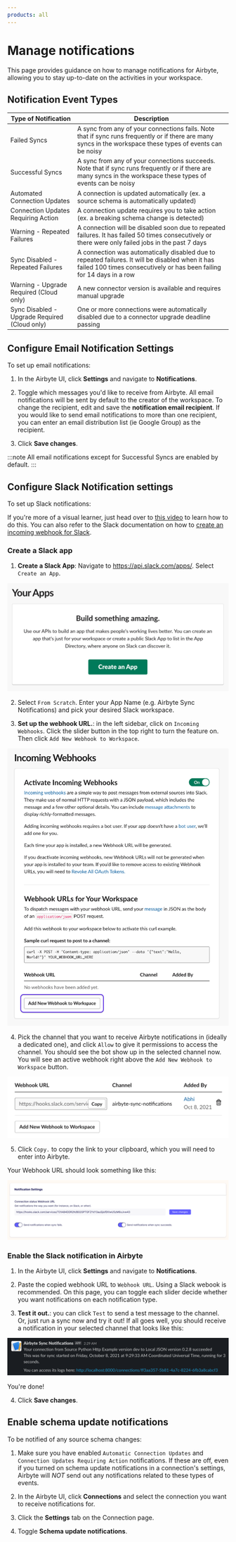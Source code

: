 ```yaml
---
products: all
---
```


# Manage notifications

This page provides guidance on how to manage notifications for Airbyte, allowing you to stay up-to-date on the activities in your workspace. 

## Notification Event Types

| Type of Notification   | Description                                                                                                         |
|------------------------|---------------------------------------------------------------------------------------------------------------------|
| Failed Syncs                          | A sync from any of your connections fails. Note that if sync runs frequently or if there are many syncs in the workspace these types of events can be noisy            |
| Successful Syncs                      | A sync from any of your connections succeeds. Note that if sync runs frequently or if there are many syncs in the workspace these types of events can be noisy
| Automated Connection Updates          | A connection is updated automatically (ex. a source schema is automatically updated)              |
| Connection Updates Requiring Action   | A connection update requires you to take action (ex. a breaking schema change is detected)                |
| Warning - Repeated Failures                 | A connection will be disabled soon due to repeated failures. It has failed 50 times consecutively or there were only failed jobs in the past 7 days               |
| Sync Disabled - Repeated Failures                         | A connection was automatically disabled due to repeated failures. It will be disabled when it has failed 100 times consecutively or has been failing for 14 days in a row               |
| Warning - Upgrade Required (Cloud only)                         |       A new connector version is available and requires manual upgrade       |
| Sync Disabled - Upgrade Required (Cloud only)                         |   One or more connections were automatically disabled due to a connector upgrade deadline passing

## Configure Email Notification Settings

<AppliesTo cloud />

To set up email notifications:

1. In the Airbyte UI, click **Settings** and navigate to **Notifications**.

2. Toggle which messages you'd like to receive from Airbyte. All email notifications will be sent by default to the creator of the workspace. To change the recipient, edit and save the **notification email recipient**. If you would like to send email notifications to more than one recipient, you can enter an email distribution list (ie Google Group) as the recipient.

3. Click **Save changes**.

:::note
All email notifications except for Successful Syncs are enabled by default. 
:::

## Configure Slack Notification settings

To set up Slack notifications:

If you're more of a visual learner, just head over to [this video](https://www.sentu.studio/videos/404/watch?v=NjYm8F-KiFc&ab_channel=Airbyte) to learn how to do this. You can also refer to the Slack documentation on how to [create an incoming webhook for Slack](https://api.slack.com/messaging/webhooks).

### Create a Slack app

1. **Create a Slack App**: Navigate to https://api.slack.com/apps/. Select `Create an App`. 

![](../../.gitbook/assets/notifications_create_slack_app.png)   

2. Select `From Scratch`. Enter your App Name (e.g. Airbyte Sync Notifications) and pick your desired Slack workspace. 

3. **Set up the webhook URL.**: in the left sidebar, click on `Incoming Webhooks`.  Click the slider button in the top right to turn the feature on. Then click `Add New Webhook to Workspace`.

![](../../.gitbook/assets/notifications_add_new_webhook.png)

4. Pick the channel that you want to receive Airbyte notifications in (ideally a dedicated one), and click `Allow` to give it permissions to access the channel. You should see the bot show up in the selected channel now. You will see an active webhook right above the `Add New Webhook to Workspace` button.

![](../../.gitbook/assets/notifications_webhook_url.png) 

5. Click `Copy.` to copy the link to your clipboard, which you will need to enter into Airbyte.

Your Webhook URL should look something like this:

![](../../.gitbook/assets/notifications_airbyte_notification_settings.png)


### Enable the Slack notification in Airbyte

1. In the Airbyte UI, click **Settings** and navigate to **Notifications**.

2. Paste the copied webhook URL to `Webhook URL`. Using a Slack webook is recommended. On this page, you can toggle each slider decide whether you want notifications on each notification type. 

3. **Test it out.**: you can click `Test` to send a test message to the channel. Or, just run a sync now and try it out! If all goes well, you should receive a notification in your selected channel that looks like this:

![](../../.gitbook/assets/notifications_slack_message.png)

You're done!

4. Click **Save changes**.

## Enable schema update notifications

To be notified of any source schema changes: 
1. Make sure you have enabled `Automatic Connection Updates` and `Connection Updates Requiring Action` notifications. If these are off, even if you turned on schema update notifications in a connection's settings, Airbyte will *NOT* send out any notifications related to these types of events.

2. In the Airbyte UI, click **Connections** and select the connection you want to receive notifications for.

3. Click the **Settings** tab on the Connection page.

4. Toggle **Schema update notifications**.
